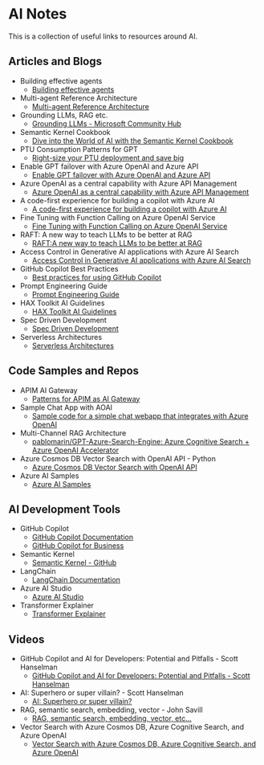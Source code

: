 # AI Notes

This is a collection of useful links to resources around AI.

## Articles and Blogs

* Building effective agents
  * [Building effective agents](https://www.anthropic.com/engineering/building-effective-agents) 
* Multi-agent Reference Architecture
  * [Multi-agent Reference Architecture](https://microsoft.github.io/multi-agent-reference-architecture/)
* Grounding LLMs, RAG etc.
  * [Grounding LLMs - Microsoft Community Hub](https://techcommunity.microsoft.com/t5/fasttrack-for-azure/grounding-llms/ba-p/3843857#:~:text=What%20is%20Grounding%3F,relevance%20of%20the%20generated%20output.)
* Semantic Kernel Cookbook
  * [Dive into the World of AI with the Semantic Kernel Cookbook](https://techcommunity.microsoft.com/t5/educator-developer-blog/dive-into-the-world-of-ai-with-the-semantic-kernel-cookbook/ba-p/4032668)
* PTU Consumption Patterns for GPT
  * [Right-size your PTU deployment and save big](https://techcommunity.microsoft.com/t5/ai-azure-ai-services-blog/right-size-your-ptu-deployment-and-save-big/ba-p/4053857)
* Enable GPT failover with Azure OpenAI and Azure API
  * [Enable GPT failover with Azure OpenAI and Azure API](https://techcommunity.microsoft.com/t5/ai-azure-ai-services-blog/enable-gpt-failover-with-azure-openai-and-azure-api-management/ba-p/4038233)
* Azure OpenAI as a central capability with Azure API Management
  * [Azure OpenAI as a central capability with Azure API Management](https://github.com/Azure/enterprise-azureai?tab=readme-ov-file)
* A code-first experience for building a copilot with Azure AI
  * [A code-first experience for building a copilot with Azure AI](https://techcommunity.microsoft.com/t5/ai-ai-platform-blog/a-code-first-experience-for-building-a-copilot-with-azure-ai/ba-p/4058659)
* Fine Tuning with Function Calling on Azure OpenAI Service
  * [Fine Tuning with Function Calling on Azure OpenAI Service](https://techcommunity.microsoft.com/t5/ai-azure-ai-services-blog/fine-tuning-with-function-calling-on-azure-openai-service/ba-p/4065968)
* RAFT: A new way to teach LLMs to be better at RAG
  * [RAFT:A new way to teach LLMs to be better at RAG](https://techcommunity.microsoft.com/t5/ai-ai-platform-blog/raft-a-new-way-to-teach-llms-to-be-better-at-rag/ba-p/4084674)
* Access Control in Generative AI applications with Azure AI Search
  * [Access Control in Generative AI applications with Azure AI Search](https://techcommunity.microsoft.com/t5/ai-azure-ai-services-blog/access-control-in-generative-ai-applications-with-azure-ai/ba-p/3956408)
* GitHub Copilot Best Practices
  * [Best practices for using GitHub Copilot](https://docs.github.com/en/copilot/using-github-copilot/best-practices-for-using-github-copilot)
* Prompt Engineering Guide
  * [Prompt Engineering Guide](https://www.promptingguide.ai/)
* HAX Toolkit AI Guidelines
  * [HAX Toolkit AI Guidelines](https://www.microsoft.com/en-us/haxtoolkit/ai-guidelines/)
* Spec Driven Development
  * [Spec Driven Development](https://martinfowler.com/articles/exploring-gen-ai/sdd-3-tools.html)
* Serverless Architectures
  * [Serverless Architectures](https://martinfowler.com/articles/serverless.html)

## Code Samples and Repos

* APIM AI Gateway
  * [Patterns for APIM as AI Gateway](https://github.com/Azure-Samples/AI-Gateway)
* Sample Chat App with AOAI
  * [Sample code for a simple chat webapp that integrates with Azure OpenAI](https://github.com/microsoft/sample-app-aoai-chatGPT)
* Multi-Channel RAG Architecture
  * [pablomarin/GPT-Azure-Search-Engine: Azure Cognitive Search + Azure OpenAI Accelerator](https://github.com/pablomarin/GPT-Azure-Search-Engine)
* Azure Cosmos DB Vector Search with OpenAI API - Python
  * [Azure Cosmos DB Vector Search with OpenAI API](https://github.com/cjoakim/azure-cosmos-db-vector-search-openai-python)
* Azure AI Samples
  * [Azure AI Samples](https://github.com/azure-samples/azureai-samples)

## AI Development Tools

* GitHub Copilot
  * [GitHub Copilot Documentation](https://docs.github.com/en/copilot)
  * [GitHub Copilot for Business](https://github.com/features/copilot)
* Semantic Kernel
  * [Semantic Kernel - GitHub](https://github.com/microsoft/semantic-kernel)
* LangChain
  * [LangChain Documentation](https://python.langchain.com/)
* Azure AI Studio
  * [Azure AI Studio](https://azure.microsoft.com/en-us/products/ai-studio)
* Transformer Explainer
  * [Transformer Explainer](https://poloclub.github.io/transformer-explainer/)

## Videos

* GitHub Copilot and AI for Developers: Potential and Pitfalls - Scott Hanselman
  * [GitHub Copilot and AI for Developers: Potential and Pitfalls - Scott Hanselman](https://www.youtube.com/watch?v=5pbPLHYB6-0&t=1306s)
* AI: Superhero or super villain? - Scott Hanselman
  * [AI: Superhero or super villain?](https://www.youtube.com/watch?v=1TlI8lduPTE&t=4s)
* RAG, semantic search, embedding, vector - John Savill
  * [RAG, semantic search, embedding, vector, etc...](https://www.youtube.com/watch?v=orLGv2LgWDE&t=6s)
* Vector Search with Azure Cosmos DB, Azure Cognitive Search, and Azure OpenAI
  * [Vector Search with Azure Cosmos DB, Azure Cognitive Search, and Azure OpenAI](https://www.youtube.com/watch?v=5z32NS4IG0w)
